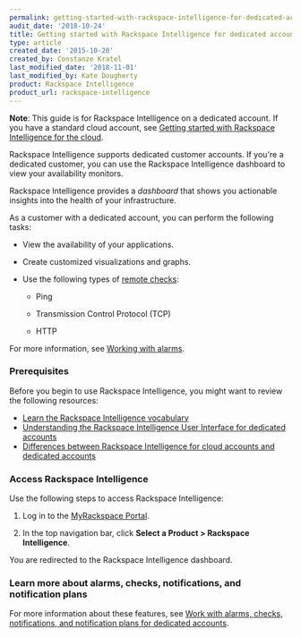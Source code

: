 ```yaml
---
permalink: getting-started-with-rackspace-intelligence-for-dedicated-accounts
audit_date: '2018-10-24'
title: Getting started with Rackspace Intelligence for dedicated accounts
type: article
created_date: '2015-10-20'
created_by: Constanze Kratel
last_modified_date: '2018-11-01'
last_modified_by: Kate Dougherty
product: Rackspace Intelligence
product_url: rackspace-intelligence
---
```


**Note**: This guide is for Rackspace Intelligence on a dedicated
account. If you have a standard cloud account, see
[Getting started with Rackspace Intelligence for the
cloud](/support/how-to/getting-started-with-rackspace-intelligence-for-the-cloud).

Rackspace Intelligence supports dedicated customer accounts. If you're a
dedicated customer, you can use the Rackspace Intelligence dashboard to view
your availability monitors.

Rackspace Intelligence provides a *dashboard* that shows you actionable insights into the health of your infrastructure.

As a customer with a dedicated account, you can perform the following tasks:

- View the availability of your applications.
- Create customized visualizations and graphs.
- Use the following types of [remote
  checks](/support/how-to/working-with-alarms/):

    - Ping

    - Transmission Control Protocol (TCP)

    - HTTP

For more information, see [Working with
alarms](/support/how-to/working-with-alarms/).

### Prerequisites

Before you begin to use Rackspace Intelligence, you might want to review the
following resources:

- [Learn the Rackspace Intelligence
  vocabulary](/support/how-to/learning-the-rackspace-intelligence-vocabulary)
- [Understanding the Rackspace Intelligence User Interface for dedicated
  accounts](/support/how-to/understanding-the-rackspace-intelligence-user-interface-for-dedicated-accounts)
- [Differences between Rackspace Intelligence for cloud accounts and dedicated
  accounts](/support/how-to/differences-between-rackspace-intelligence-for-cloud-account-and-dedicated-account/)

### Access Rackspace Intelligence

Use the following steps to access Rackspace Intelligence:

1. Log in to the [MyRackspace Portal](https://login.rackspace.com).

2. In the top navigation bar, click **Select a Product > Rackspace
    Intelligence**.

You are redirected to the Rackspace Intelligence dashboard.

### Learn more about alarms, checks, notifications, and notification plans

For more information about these features, see [Work with alarms, checks,
notifications, and notification plans for dedicated
accounts](/support/how-to/working-with-alarms-checks-entities-notifications-and-notification-plans-in-rackspace).
